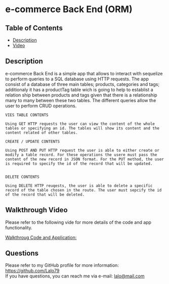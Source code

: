 
# e-commerce Back End (ORM)  


## Table of Contents
- [Description](#description)
- [Video](#Walkthroug_Video)
  


## Description  

e-commerce Back End is a simple app that allows to interact with sequelize to perform queries to a SQL database using HTTP requests. The app consist of a database of three main tables; products, categories and tags; additionaly it has a productTag table wich is going to help to establist a relation ship between products and tags given that there is a relationship many to many between these two tables. The different queries allow the user to perform CRUD operations.  


    VIES TABLE CONTENTS

    Using GET HTTP requests the user can view the content of the whole tables or specifying an id. The tables will show its content and the content related of other tables.

    CREATE / UPDATE CONTENTS

    Using POST AND PUT HTTP request the user is able to either create or modify a table record. For these operations the usere must pass the content of the new record in JSON format. For the PUT method, the user is required to specify the id of the record that will be updated.


    DELETE CONTENTS

    Using DELETE HTTP reuqests, the user is able to delete a specific record of the table chosen in the route. The user must sepcify the id of the record that will be deleted.


## Walkthrough Video
Please refer to the following vide for more details of the code and app functionality.

[Walkthroug Code and Application: ](https://watch.screencastify.com/v/WRNb4COgJBHxflLhyBkq)
  
 

## Questions
Please refer to my GitHub profile for more information: https://github.com/Lalo79  
If you have questions, you can reach me via e-mail: lalo@mail.com   

